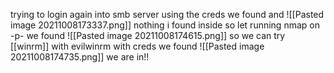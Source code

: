 trying to login again into smb server using the creds we found and 
![[Pasted image 20211008173337.png]]
nothing i found inside so let
running nmap on -p- we found 
![[Pasted image 20211008174615.png]]
so we can try [[winrm]] with evilwinrm with creds we found 
![[Pasted image 20211008174735.png]]
we are in!!


